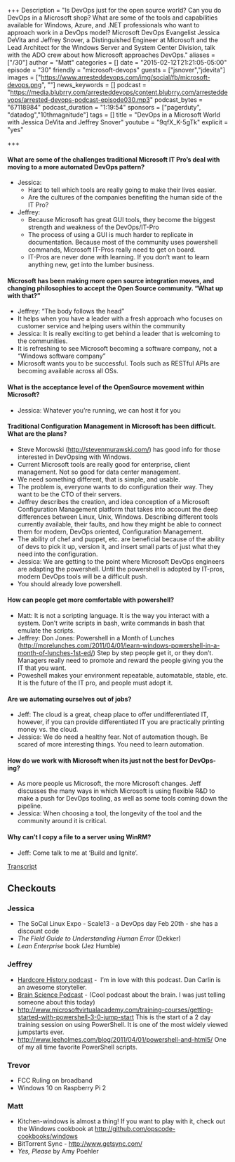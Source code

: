 +++
Description = "Is DevOps just for the open source world? Can you do DevOps in a Microsoft shop? What are some of the tools and capabilities available for Windows, Azure, and .NET professionals who want to approach work in a DevOps model? Microsoft DevOps Evangelist Jessica DeVita and Jeffrey Snover, a Distinguished Engineer at Microsoft and the Lead Architect for the Windows Server and System Center Division, talk with the ADO crew about how Microsoft approaches DevOps."
aliases = ["/30"]
author = "Matt"
categories = []
date = "2015-02-12T21:21:05-05:00"
episode = "30"
friendly = "microsoft-devops"
guests = ["jsnover","jdevita"]
images = ["https://www.arresteddevops.com/img/social/fb/microsoft-devops.png", ""]
news_keywords = []
podcast = "https://media.blubrry.com/arresteddevops/content.blubrry.com/arresteddevops/arrested-devops-podcast-episode030.mp3"
podcast_bytes = "67118984"
podcast_duration = "1:19:54"
sponsors = ["pagerduty", "datadog","10thmagnitude"]
tags = []
title = "DevOps in a Microsoft World with Jessica DeVita and Jeffrey Snover"
youtube = "9qfX_K-5gTk"
explicit = "yes"

+++
#### What are some of the challenges traditional Microsoft IT Pro’s deal with moving to a more automated DevOps pattern?
- Jessica:
	- Hard to tell which tools are really going to make their lives easier.
	- Are the cultures of the companies benefiting the human side of the IT Pro?
- Jeffrey:
	- Because Microsoft has great GUI tools, they become the biggest strength and weakness of the DevOps/IT-Pro
	- The process of using a GUI is much harder to replicate in documentation. Because most of the community uses powershell  commands, Microsoft IT-Pros really need to get on board.
	- IT-Pros are never done with learning. If you don’t want to learn anything new, get into the lumber business.
#### Microsoft has been making more open source integration moves, and changing philosophies to accept the Open Source community. “What up with that?”
- Jeffrey:  “The body follows the head”
- It helps when you have a leader with a fresh approach who focuses on customer service and helping users within the community
- Jessica: It is really exciting to get behind a leader that is welcoming to the communities.
- It is refreshing to see Microsoft becoming a software company, not a “Windows software company”
- Microsoft wants you to be successful. Tools such as RESTful APIs are becoming available across all OSs.
#### What is the acceptance level of the OpenSource movement within Microsoft?
- Jessica: Whatever you’re running, we can host it for you
#### Traditional Configuration Management in Microsoft has been difficult. What are the plans?
- Steve Morowski (http://stevenmurawski.com/) has good info for those interested in DevOpsing with Windows.  
- Current Microsoft tools are really good for enterprise, client management. Not so good for data center management.
- We need something different, that is simple, and usable.
- The problem is, everyone wants to do configuration their way. They want to be the CTO of their servers.
- Jeffrey describes the creation, and idea conception of a Microsoft Configuration Management platform that takes into account the deep differences between Linux, Unix, Windows. Describing different tools currently available, their faults, and how they might be able to connect them for modern, DevOps oriented, Configuration Management.
- The ability of chef and puppet, etc. are beneficial because of the ability of devs to pick it up, version it, and insert small parts of just what they need into the configuration.
- Jessica: We are getting to the point where Microsoft DevOps engineers are adapting the powershell. Until the powershell is adopted by IT-pros, modern DevOps tools will be a difficult push.
- You should already love powershell.
#### How can people get more comfortable with powershell?
- Matt: It is not a scripting language. It is the way you interact with a system. Don’t write scripts in bash, write commands in bash that emulate the scripts.
- Jeffrey: Don Jones: Powershell in a Month of Lunches (http://morelunches.com/2011/04/01/learn-windows-powershell-in-a-month-of-lunches-1st-ed/) Step by step people get it, or they don’t. Managers really need to promote and reward the people giving you the IT that you want.
- Poweshell makes your environment repeatable, automatable, stable, etc. It is the future of the IT pro, and people must adopt it.
#### Are we automating ourselves out of jobs?
- Jeff: The cloud is a great, cheap place to offer undifferentiated IT, however, if you can provide differentiated IT you are practically printing money vs. the cloud.
- Jessica: We do need a healthy fear. Not of automation though. Be scared of more interesting things. You need to learn automation.
#### How do we work with Microsoft when its just not the best for DevOps-ing?
- As more people us Microsoft, the more Microsoft changes. Jeff discusses the many ways in which Microsoft is using flexible R&D to make a push for DevOps tooling, as well as some tools coming down the pipeline.
- Jessica: When choosing a tool, the longevity of the tool and the community around it is critical.
#### Why can’t I copy a file to a server using WinRM?
- Jeff: Come talk to me at ‘Build and Ignite’.

<a href="http://transcripts.castingwords.com/zz3N/196587.html" target="_blank">Transcript</a>
<h2>Checkouts</h2>
<h3>Jessica</h3>
<ul>
	<li>The SoCal Linux Expo - Scale13 - a DevOps day Feb 20th - she has a discount code</li>
	<li><em>The Field Guide to Understanding Human Error</em> (Dekker)</li>
	<li><em>Lean Enterprise</em> book (Jez Humble)</li>
</ul>
<h3>Jeffrey</h3>
<ul>
	<li><a href="http://www.dancarlin.com/hardcore-history-series/" target="_blank">Hardcore History podcast</a> -  I’m in love with this podcast. Dan Carlin is an awesome storyteller.</li>
	<li><a href="http://brainsciencepodcast.com/" target="_blank">Brain Science Podcast</a> - (Cool podcast about the brain. I was just telling someone about this today)</li>
	<li><a href="http://www.microsoftvirtualacademy.com/training-courses/getting-started-with-powershell-3-0-jump-start" target="_blank">http://www.microsoftvirtualacademy.com/training-courses/getting-started-with-powershell-3-0-jump-start</a> This is the start of a 2 day training session on using PowerShell. It is one of the most widely viewed jumpstarts ever.</li>
	<li><a href="http://www.leeholmes.com/blog/2011/04/01/powershell-and-html5/" target="_blank">http://www.leeholmes.com/blog/2011/04/01/powershell-and-html5/</a> One of my all time favorite PowerShell scripts.</li>
</ul>
<h3>Trevor</h3>
<ul>
	<li>FCC Ruling on broadband</li>
	<li>Windows 10 on Raspberry Pi 2</li>
</ul>
<h3>Matt</h3>
<ul>
	<li>Kitchen-windows is almost a thing! If you want to play with it, check out the Windows cookbook at <a href="http://github.com/opscode-cookbooks/windows" target="_blank">http://github.com/opscode-cookbooks/windows</a></li>
	<li>BitTorrent Sync - <a href="http://www.getsync.com/" target="_blank">http://www.getsync.com/</a></li>
	<li><em>Yes, Please</em> by Amy Poehler</li>
</ul>
